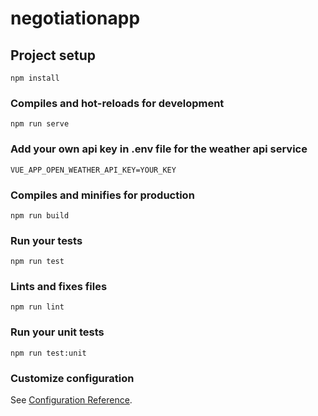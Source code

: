 # negotiationapp

## Project setup
```
npm install
```

### Compiles and hot-reloads for development
```
npm run serve
```

### Add your own api key in .env file for the weather api service
```
VUE_APP_OPEN_WEATHER_API_KEY=YOUR_KEY
```

### Compiles and minifies for production
```
npm run build
```

### Run your tests
```
npm run test
```

### Lints and fixes files
```
npm run lint
```

### Run your unit tests
```
npm run test:unit
```

### Customize configuration
See [Configuration Reference](https://cli.vuejs.org/config/).
